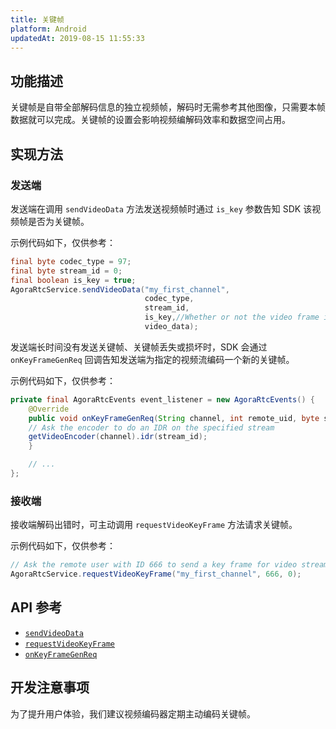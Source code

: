 ```yaml
---
title: 关键帧
platform: Android
updatedAt: 2019-08-15 11:55:33
---
```

## 功能描述
关键帧是自带全部解码信息的独立视频帧，解码时无需参考其他图像，只需要本帧数据就可以完成。关键帧的设置会影响视频编解码效率和数据空间占用。

## 实现方法
### 发送端

发送端在调用 `sendVideoData` 方法发送视频帧时通过 `is_key` 参数告知 SDK 该视频帧是否为关键帧。

示例代码如下，仅供参考：
~~~java
final byte codec_type = 97;
final byte stream_id = 0;
final boolean is_key = true;
AgoraRtcService.sendVideoData("my_first_channel",
                              codec_type,
                              stream_id,
                              is_key,//Whether or not the video frame is a keyframe
                              video_data);
~~~

发送端长时间没有发送关键帧、关键帧丢失或损坏时，SDK 会通过 `onKeyFrameGenReq` 回调告知发送端为指定的视频流编码一个新的关键帧。

示例代码如下，仅供参考：
~~~java
private final AgoraRtcEvents event_listener = new AgoraRtcEvents() {
	@Override
	public void onKeyFrameGenReq(String channel, int remote_uid, byte stream_id) {
	// Ask the encoder to do an IDR on the specified stream
	getVideoEncoder(channel).idr(stream_id); 
	}

	// ...
};
~~~

### 接收端

接收端解码出错时，可主动调用 `requestVideoKeyFrame` 方法请求关键帧。

示例代码如下，仅供参考：

~~~java
// Ask the remote user with ID 666 to send a key frame for video stream 0
AgoraRtcService.requestVideoKeyFrame("my_first_channel", 666, 0);
~~~

## API 参考
- [`sendVideoData`](./API%20Reference/rtsa_java/classio_1_1agora_1_1rtc_1_1_agora_rtc_service.html#a2a142857573c94612b73317dc48bee62)
- [`requestVideoKeyFrame`](./API%20Reference/rtsa_java/classio_1_1agora_1_1rtc_1_1_agora_rtc_service.html#acfb7b14a40cb2b68ff2ef3a96c4c68a2)
- [`onKeyFrameGenReq`](./API%20Reference/rtsa_java/interfaceio_1_1agora_1_1rtc_1_1_agora_rtc_events.html#afd8655f5ae07f86253d0f553e2518aba)

## 开发注意事项
为了提升用户体验，我们建议视频编码器定期主动编码关键帧。